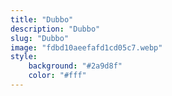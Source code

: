 ```yaml
---
title: "Dubbo"
description: "Dubbo"
slug: "Dubbo"
image: "fdbd10aeefafd1cd05c7.webp"
style:
    background: "#2a9d8f"
    color: "#fff"
---
```

